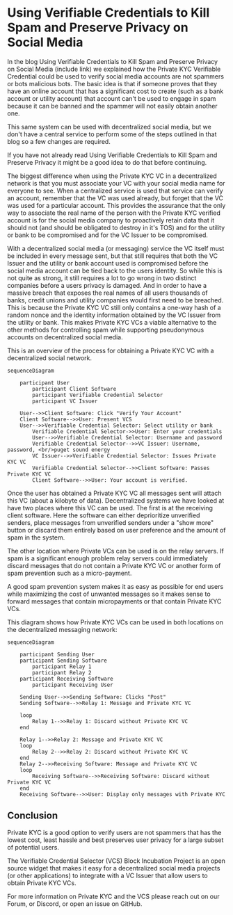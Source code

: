 # Using Verifiable Credentials to Kill Spam and Preserve Privacy on Social Media

In the blog Using Verifiable Credentials to Kill Spam and Preserve Privacy on Social Media (include link) we explained how the Private KYC Verifiable Credential could be used to verify social media accounts are not spammers or bots malicious bots. The basic idea is that if someone proves that they have an online account that has a significant cost to create (such as a bank account or utility account) that account can't be used to engage in spam because it can be banned and the spammer will not easily obtain another one.

This same system can be used with decentralized social media, but we don't have a central service to perform some of the steps outlined in that blog so a few changes are required. 

If you have not already read Using Verifiable Credentials to Kill Spam and Preserve Privacy it might be a good idea to do that before continuing.

The biggest difference when using the Private KYC VC in a decentralized network is that you must associate your VC with your social media name for everyone to see. When a centralized service is used that service can verify an account, remember that the VC was used already, but forget that the VC was used for a particular account. This provides the assurance that the only way to associate the real name of the person with the Private KYC verified account is for the social media company to proactively retain data that it should not (and should be obligated to destroy in it's TOS) and for the utility or bank to be compromised and for the VC Issuer to be compromised.

With a decentralized social media (or messaging) service the VC itself must be included in every message sent, but that still requires that both the VC Issuer and the utility or bank account used is compromised before the social media account can be tied back to the users identity. So while this is not quite as strong, it still requires a lot to go wrong in two distinct companies before a users privacy is damaged. And in order to have a massive breach that exposes the real names of all users thousands of banks, credit unions and utility companies would first need to be breached. This is because the Private KYC VC still only contains a one-way hash of a random nonce and the identity information obtained by the VC Issuer from the utility or bank. This makes Private KYC VCs a viable alternative to the other methods for controlling spam while supporting pseudonymous accounts on decentralized social media.

This is an overview of the process for obtaining a Private KYC VC with a decentralized social network.


```mermaid
sequenceDiagram

	participant User
        participant Client Software
        participant Verifiable Credential Selector 
        participant VC Issuer

	User-->>Client Software: Click "Verify Your Account"
	Client Software-->>User: Present VCS
	User-->>Verifiable Credential Selector: Select utility or bank 
        Verifiable Credential Selector->>User: Enter your credentials
        User-->>Verifiable Credential Selector: Username and password
        Verifiable Credential Selector-->>VC Issuer: Username, password, <br/>puget sound energy
        VC Issuer-->>Verifiable Credential Selector: Issues Private KYC VC
        Verifiable Credential Selector-->>Client Software: Passes Private KYC VC
        Client Software-->>User: Your account is verified. 

```

Once the user has obtained a Private KYC VC all messages sent will attach this VC (about a kilobyte of data). Decentralized systems we have looked at have two places where this VC can be used. The first is at the receiving client software. Here the software can either deprioritize unverified senders, place messages from unverified senders under a "show more" button or discard them entirely based on user preference and the amount of spam in the system. 

The other location where Private VCs can be used is on the relay servers. If spam is a significant enough problem relay servers could immediately discard messages that do not contain a Private KYC VC or another form of spam prevention such as a micro-payment.

A good spam prevention system makes it as easy as possible for end users while maximizing the cost of unwanted messages so it makes sense to forward messages that contain micropayments or that contain Private KYC VCs.

This diagram shows how Private KYC VCs can be used in both locations on the decentralized messaging network: 


```mermaid
sequenceDiagram

	participant Sending User
	participant Sending Software
        participant Relay 1
        participant Relay 2
	participant Receiving Software
        participant Receiving User

	Sending User-->>Sending Software: Clicks "Post"
	Sending Software-->>Relay 1: Message and Private KYC VC

	loop
		Relay 1-->>Relay 1: Discard without Private KYC VC
	end

	Relay 1-->>Relay 2: Message and Private KYC VC
	loop
		Relay 2-->>Relay 2: Discard without Private KYC VC
	end
	Relay 2-->>Receiving Software: Message and Private KYC VC
	loop
		Receiving Software-->>Receiving Software: Discard without Private KYC VC
	end
	Receiving Software-->>User: Display only messages with Private KYC

```

## Conclusion

Private KYC is a good option to verify users are not spammers that has the lowest cost, least hassle and 
best preserves user privacy for a large subset of potential users. 

The Verifiable Credential Selector (VCS) Block Incubation Project is an open source widget
that makes it easy for a decentralized social media projects (or other applications) to integrate with a VC Issuer
that allow users to obtain Private KYC VCs.

For more information on Private KYC and the VCS please reach out on our Forum, or Discord, or open an issue on GitHub.





















